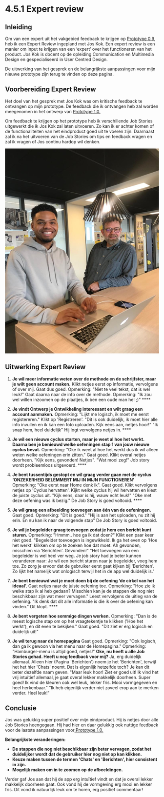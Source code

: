 # 4.5.1 Expert review

## Inleiding

Om van een expert uit het vakgebied feedback te krijgen op [Prototype 0.9](./), heb ik een Expert Review ingepland met Jos Kok. Een expert review is een manier om input te krijgen van een ‘expert’ over het functioneren van het product. Jos Kok is docent op de opleiding Communication en Multimedia Design en gespecialiseerd in User Centred Design.   
  
De uitwerking van het gesprek en de belangrijkste aanpassingen voor mijn nieuwe prototype zijn terug te vinden op deze pagina. 

## Voorbereiding Expert Review

Het doel van het gesprek met Jos Kok was om kritische feedback te ontvangen op mijn prototype. De feedback die ik ontvangen heb zal worden meegenomen in het ontwerp van [Prototype 1.0. ](../../untitled/3.5-visueel-onderzoek/3.5.1-design-patterns.md)  
  
Om feedback te krijgen op het prototype heb ik verschillende Job Stories uitgewerkt die ik Jos Kok zal laten uitvoeren. Zo kan ik er achter komen of de functionaliteiten van het eindproduct goed uit te voeren zijn. Daarnaast zal ik na het uitvoeren van de Job Stories om tips en feedback vragen en zal ik vragen of Jos continu hardop wil denken.

![Expert Review met Jos Kok](../../.gitbook/assets/whatsapp-image-2019-01-15-at-14.45.26.jpeg)

## Uitwerking Expert Review

1. **Je wil meer informatie weten over de methode en de schrijfster, maar je wilt geen account maken.** Klikt netjes eerst op informatie, vervolgens of over mij. Gaat dus goed. Opmerking: "Niet te veel tekst, dat is wel leuk!" Gaat daarna naar de info over de methode. Opmerking: "Ik zou wel willen inzoomen op de plaatjes, ik ben een oude man he! ;\)"  ****
2. **Je vindt Ontwerp je Ontwikkeling interessant en wilt graag een account aanmaken.** Opmerking: "Lijkt me logisch, ik moet me eerst registereren." Klikt op 'Registreren'. "Dit is ook duidelijk, ik moet hier alle info invullen en ik kan een foto uploaden. Kijk eens aan, netjes hoor!" "Ik snap hem, heel duidelijk" Hij logt vervolgens netjes in. ****
3. **Je wil een nieuwe cyclus starten, maar je weet al hoe het werkt. Daarna ben je benieuwd welke oefeningen stap 1 van jouw nieuwe cyclus bevat.** Opmerking: "Oke ik weet al hoe het werkt dus ik wil alleen weten welke oefeningen erin zitten." Gaat goed. Klikt overal netjes doorheen. "Kijk eens, gevonden! Netjes". "Wat mooi zeg!" Job story wordt probleemloos uitgevoerd.  ****
4. **Je bent tussentijds gestopt en wil graag verder gaan met de cyclus ‘ONZEKERHEID BELEMMERT MIJ IN MIJN FUNCTIONEREN’** Opmerking: "Oke eerst naar Home denk ik". Gaat goed. Klikt vervolgens netjes op 'Cyclus hervatten'. Kijkt welke cyclus hij wil hervatten en kiest de juiste cyclus uit. "Kijk eens, daar is hij, wauw echt leuk!" "Oke met deze oefening was ik bezig." De Job Story is goed voltooid. ****
5. **Je wil graag een afbeelding toevoegen aan één van de oefeningen.**  
   Gaat goed. Opmerking: "Dit is goed." "Hij is aan het uploaden, nu zit hij erin. En nu kan ik naar de volgende stap" De Job Story is goed voltooid.

6. **Je wil je begeleider graag toevoegen zodat je hem een bericht kunt sturen.** Opmerking: "Hmmm.. hoe ga ik dat doen?" Klikt een paar keer niet goed. "Begeleider toevoegen is ingewikkeld. Ik ga het even op 'Hoe het werkt' klikken om op te zoeken hoe dat moet. Ah gevonden, misschien via 'Berichten'. Gevonden!"  "Het toevoegen van een begeleider is wel heel ver weg. Je job story had je beter kunnen veranderen naar: Je wil een bericht sturen naar je begeleider, voeg hem toe. Zo zorg je ervoor dat de gebruiker eerst gaat kijken bij 'Berichten'. Zo lijkt het namelijk wat onlogisch terwijl het in de app wel duidelijk is."   
7. **Je bent benieuwd wat je moet doen bij de oefening ‘de cirkel van het ideaal’.** Gaat netjes naar de juiste oefening toe. Opmerking: "Hoe zie ik welke stap ik al heb gedaan? Misschien kan je de stappen die nog niet beschikbaar zijn wat meer vervagen." Leest vervolgens de uitleg van de oefening. "Ik denk dat dit alle informatie is die ik over de oefening kan vinden." Dit klopt.  ****
8. **Je bent vergeten hoe sommige dingen werken.** Opmerking: "Dan is de meest logische stap om op het vraagtekentje te klikken \('Hoe het werkt'\), en dit even te bekijken." Gaat goed. "Dit ziet er erg logisch en duidelijk uit!"  
9. **Je wil terug naar de homepagina** Gaat goed. Opmerking: "Ook logisch, dan ga ik gewoon via het menu naar de Homepagina."  Opmerking: "Hamburger-menu is altijd goed, netjes!"    **Oke, nu heeft u alle Job Stories gehad. Heeft u nog feedback voor mij?** Ja, erg duidelijk allemaal. Alleen hier \(Pagina 'Berichten'\) noem je het 'Berichten', terwijl het het hier 'Chats' noemt. Dat is eigenlijk hetzelfde toch? Je kan dit beter dezelfde naam geven.   "Maar leuk hoor! Ziet er goed uit! Ik vind het vrij intuïtief allemaal, je gaat overal lekker makkelijk doorheen. Super goed! Ik vind de kleuren ook wel leuk, lekker fris. Mooi vormgegeven en heel herkenbaar."  "Ik heb eigenlijk verder niet zoveel erop aan te merken verder. Heel leuk!" 

## Conclusie

Jos was gelukkig super positief over mijn eindproduct. Hij is netjes door alle Job Stories heengegaan. Hij had hier en daar gelukkig ook nuttige feedback voor de laatste aanpassingen voor[ Prototype 1.0.](../../5.-validatie/5.1-prototype-1.0.md)

**Belangrijkste veranderingen:**

* **De stappen die nog niet beschikbaar zijn beter vervagen, zodat het duidelijker wordt dat de gebruiker hier nog niet op kan klikken.** 
* **Keuze maken tussen de termen 'Chats' en 'Berichten', hier consistent in zijn.** 
* **Mogelijk maken om in te zoomen op de afbeeldingen.**

Verder gaf Jos aan dat hij de app erg intuïtief vindt en dat je overal lekker makkelijk doorheen gaat. Ook vond hij de vormgeving erg mooi en lekker fris. Dit vond ik natuurlijk leuk om te horen, erg positief commentaar! 

